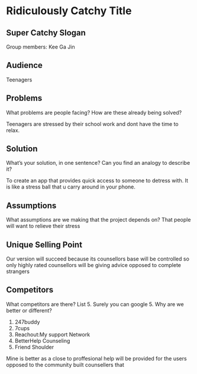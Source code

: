 # Ridiculously Catchy Title

## Super Catchy Slogan

Group members: 
Kee Ga Jin 

## Audience
Teenagers

## Problems
What problems are people facing?
How are these already being solved?

Teenagers are stressed by their school work and dont have the time to relax.



## Solution
What’s your solution, in one sentence?
Can you find an analogy to describe it?

To create an app that provides quick access to someone to detress with.
It is like a stress ball that u carry around in your phone.

## Assumptions
What assumptions are we making that the project depends on? 
That people will want to relieve their stress


## Unique Selling Point
Our version will succeed because its counsellors base will be controlled so only highly rated counsellors will be giving advice opposed to complete strangers

## Competitors
What competitors are there? List 5. Surely you can google 5.
Why are we better or different?
1) 247buddy
2) 7cups
3) Reachout:My support Network
4) BetterHelp Counseling 
5) Friend Shoulder

Mine is better as a close to proffesional help will be provided for the users opposed to the community built counsellers that 
